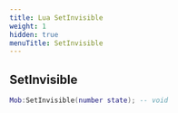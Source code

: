 ```yaml
---
title: Lua SetInvisible
weight: 1
hidden: true
menuTitle: SetInvisible
---
```

## SetInvisible
```lua
Mob:SetInvisible(number state); -- void
```